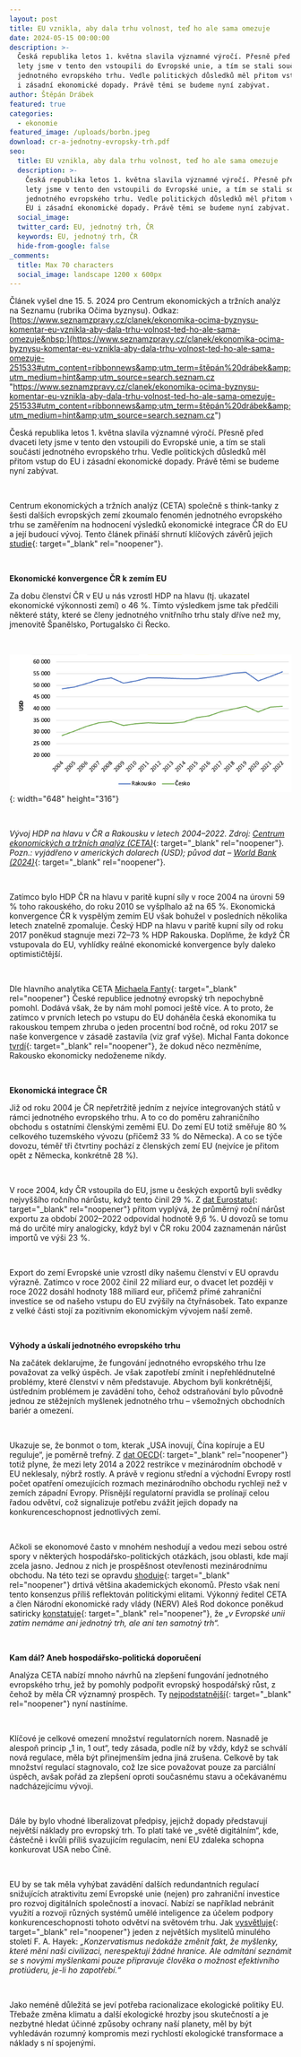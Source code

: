 ```yaml
---
layout: post
title: EU vznikla, aby dala trhu volnost, teď ho ale sama omezuje
date: 2024-05-15 00:00:00
description: >-
  Česká republika letos 1. května slavila významné výročí. Přesně před dvaceti
  lety jsme v tento den vstoupili do Evropské unie, a tím se stali součástí
  jednotného evropského trhu. Vedle politických důsledků měl přitom vstup do EU
  i zásadní ekonomické dopady. Právě těmi se budeme nyní zabývat.
author: Štěpán Drábek
featured: true
categories:
  - ekonomie
featured_image: /uploads/borbn.jpeg
download: cr-a-jednotny-evropsky-trh.pdf
seo:
  title: EU vznikla, aby dala trhu volnost, teď ho ale sama omezuje
  description: >-
    Česká republika letos 1. května slavila významné výročí. Přesně před dvaceti
    lety jsme v tento den vstoupili do Evropské unie, a tím se stali součástí
    jednotného evropského trhu. Vedle politických důsledků měl přitom vstup do
    EU i zásadní ekonomické dopady. Právě těmi se budeme nyní zabývat.
  social_image:
  twitter_card: EU, jednotný trh, ČR
  keywords: EU, jednotný trh, ČR
  hide-from-google: false
_comments:
  title: Max 70 characters
  social_image: landscape 1200 x 600px
---
```

Článek vyšel dne 15. 5. 2024 pro Centrum ekonomických a tržních analýz na Seznamu (rubrika Očima byznysu). Odkaz: [https://www.seznamzpravy.cz/clanek/ekonomika-ocima-byznysu-komentar-eu-vznikla-aby-dala-trhu-volnost-ted-ho-ale-sama-omezuje&nbsp;](https://www.seznamzpravy.cz/clanek/ekonomika-ocima-byznysu-komentar-eu-vznikla-aby-dala-trhu-volnost-ted-ho-ale-sama-omezuje-251533#utm_content=ribbonnews&amp;utm_term=štěpán%20drábek&amp;utm_medium=hint&amp;utm_source=search.seznam.cz "https://www.seznamzpravy.cz/clanek/ekonomika-ocima-byznysu-komentar-eu-vznikla-aby-dala-trhu-volnost-ted-ho-ale-sama-omezuje-251533#utm_content=ribbonnews&amp;utm_term=štěpán%20drábek&amp;utm_medium=hint&amp;utm_source=search.seznam.cz")

Česká republika letos 1. května slavila významné výročí. Přesně před dvaceti lety jsme v tento den vstoupili do Evropské unie, a tím se stali součástí jednotného evropského trhu. Vedle politických důsledků měl přitom vstup do EU i zásadní ekonomické dopady. Právě těmi se budeme nyní zabývat.

&nbsp;

Centrum ekonomických a tržních analýz (CETA) společně s think-tanky z šesti dalších evropských zemí zkoumalo fenomén jednotného evropského trhu se zaměřením na hodnocení výsledků ekonomické integrace ČR do EU a její budoucí vývoj. Tento článek přináší shrnutí klíčových závěrů jejich [studie](https://eceta.cz/wp-content/uploads/2024/04/Single-market.pdf){: target="_blank" rel="noopener"}.

&nbsp;

**Ekonomické konvergence ČR k zemím EU**

Za dobu členství ČR v EU u nás vzrostl HDP na hlavu (tj. ukazatel ekonomické výkonnosti zemí) o 46 %. Tímto výsledkem jsme tak předčili některé státy, které se členy jednotného vnitřního trhu staly dříve než my, jmenovitě Španělsko, Portugalsko či Řecko.

&nbsp;

![](/uploads/hdp-cr-a-rakousko.png){: width="648" height="316"}

&nbsp;

*Vývoj HDP na hlavu v ČR a Rakousku v letech 2004–2022. Zdroj:* [*Centrum ekonomických a tržních analýz (CETA)*](https://eceta.cz/wp-content/uploads/2024/04/Single-market.pdf){: target="_blank" rel="noopener"}*. Pozn.: vyjádřeno v amerických dolarech (USD); původ dat –* [*World Bank (2024)*](https://data.worldbank.org/indicator/NY.GDP.PCAP.PP.KD?end=2022&amp;locations=CZ+-AT-CZ&amp;start=2004){: target="_blank" rel="noopener"}*.*

&nbsp;

Zatímco bylo HDP ČR na hlavu v paritě kupní síly v roce 2004 na úrovni 59 % toho rakouského, do roku 2010 se vyšplhalo až na 65 %. Ekonomická konvergence ČR k vyspělým zemím EU však bohužel v posledních několika letech znatelně zpomaluje. Český HDP na hlavu v paritě kupní síly od roku 2017 poněkud stagnuje mezi 72–73 % HDP Rakouska. Doplňme, že když ČR vstupovala do EU, vyhlídky reálné ekonomické konvergence byly daleko optimističtější.

&nbsp;

Dle hlavního analytika CETA [Michaela Fanty](https://libinst.cz/analyza-cesko-vyznamne-tezi-z-evropskeho-trhu-ale-bruselske-regulace-jsou-mnohdy-neefektivni/){: target="_blank" rel="noopener"} České republice jednotný evropský trh nepochybně pomohl. Dodává však, že by nám mohl pomoci ještě více. A to proto, že zatímco v prvních letech po vstupu do EU doháněla česká ekonomika tu rakouskou tempem zhruba o jeden procentní bod ročně, od roku 2017 se naše konvergence v zásadě zastavila (viz graf výše). Michal Fanta dokonce [tvrdí](https://libinst.cz/analyza-cesko-vyznamne-tezi-z-evropskeho-trhu-ale-bruselske-regulace-jsou-mnohdy-neefektivni/){: target="_blank" rel="noopener"}, že dokud něco nezměníme, Rakousko ekonomicky nedoženeme nikdy.

&nbsp;

**Ekonomická integrace ČR**

Již od roku 2004 je ČR nepřetržitě jedním z nejvíce integrovaných států v rámci jednotného evropského trhu. A to co do poměru zahraničního obchodu s ostatními členskými zeměmi EU. Do zemí EU totiž směřuje 80 % celkového tuzemského vývozu (přičemž 33 % do Německa). A co se týče dovozu, téměř tři čtvrtiny pochází z členských zemí EU (nejvíce je přitom opět z Německa, konkrétně 28 %).

&nbsp;

V roce 2004, kdy ČR vstoupila do EU, jsme u českých exportů byli svědky nejvyššího ročního nárůstu, když tento činil 29 %. Z [dat Eurostatu](https://ec.europa.eu/eurostat/databrowser/bookmark/a53d60f3-%209227-4d4b-a487-9f0c1f5fb965?lang=en){: target="_blank" rel="noopener"} přitom vyplývá, že průměrný roční nárůst exportu za období 2002–2022 odpovídal hodnotě 9,6 %. U dovozů se tomu má do určité míry analogicky, když byl v ČR roku 2004 zaznamenán nárůst importů ve výši 23 %.

&nbsp;

Export do zemí Evropské unie vzrostl díky našemu členství v EU opravdu výrazně. Zatímco v roce 2002 činil 22 miliard eur, o dvacet let později v roce 2022 dosáhl hodnoty 188 miliard eur, přičemž přímé zahraniční investice se od našeho vstupu do EU zvýšily na čtyřnásobek. Tato expanze z velké části stojí za pozitivním ekonomickým vývojem naší země.

&nbsp;

**Výhody a úskalí jednotného evropského trhu**

Na začátek deklarujme, že fungování jednotného evropského trhu lze považovat za velký úspěch. Je však zapotřebí zmínit i nepřehlédnutelné problémy, které členství v něm představuje. Abychom byli konkrétnější, ústředním problémem je zavádění toho, čehož odstraňování bylo původně jednou ze stěžejních myšlenek jednotného trhu – všemožných obchodních bariér a omezení.

&nbsp;

Ukazuje se, že bonmot o tom, kterak „USA inovují, Čína kopíruje a EU reguluje“, je poměrně trefný. Z [dat OECD](https://stats.oecd.org/Index.aspx?DataSetCode=STRI){: target="_blank" rel="noopener"} totiž plyne, že mezi lety 2014 a 2022 restrikce v mezinárodním obchodě v EU neklesaly, nýbrž rostly. A právě v regionu střední a východní Evropy rostl počet opatření omezujících rozmach mezinárodního obchodu rychleji než v zemích západní Evropy. Přísnější regulatorní pravidla se prolínají celou řadou odvětví, což signalizuje potřebu zvážit jejich dopady na konkurenceschopnost jednotlivých zemí.

&nbsp;

Ačkoli se ekonomové často v mnohém neshodují a vedou mezi sebou ostré spory v některých hospodářsko-politických otázkách, jsou oblasti, kde mají zcela jasno. Jednou z nich je prospěšnost otevřenosti mezinárodnímu obchodu. Na této tezi se opravdu [shoduje](https://www.kentclarkcenter.org/surveys/free-trade/){: target="_blank" rel="noopener"} drtivá většina akademických ekonomů. Přesto však není tento konsenzus příliš reflektován politickými elitami. Výkonný ředitel CETA a člen Národní ekonomické rady vlády (NERV) Aleš Rod dokonce poněkud satiricky [konstatuje](https://libinst.cz/analyza-cesko-vyznamne-tezi-z-evropskeho-trhu-ale-bruselske-regulace-jsou-mnohdy-neefektivni/){: target="_blank" rel="noopener"}, že *„v Evropské unii zatím nemáme ani jednotný trh, ale ani ten samotný trh“.*

&nbsp;

**Kam dál? Aneb hospodářsko-politická doporučení**

Analýza CETA nabízí mnoho návrhů na zlepšení fungování jednotného evropského trhu, jež by pomohly podpořit evropský hospodářský růst, z čehož by měla ČR významný prospěch. Ty [nejpodstatnější](https://eceta.cz/analyza-cesko-vyznamne-tezi-z-evropskeho-trhu-ale-bruselske-regulace-jsou-mnohdy-neefektivni/){: target="_blank" rel="noopener"} nyní nastíníme.

&nbsp;

Klíčové je celkové omezení množství regulatorních norem. Nasnadě je alespoň princip „1 in, 1 out“, tedy zásada, podle níž by vždy, když se schválí nová regulace, měla být přinejmenším jedna jiná zrušena. Celkově by tak množství regulací stagnovalo, což lze sice považovat pouze za parciální úspěch, avšak pořád za zlepšení oproti současnému stavu a očekávanému nadcházejícímu vývoji.

&nbsp;

Dále by bylo vhodné liberalizovat předpisy, jejichž dopady představují největší náklady pro evropský trh. To platí také ve „světě digitálním“, kde, částečně i kvůli příliš svazujícím regulacím, není EU zdaleka schopna konkurovat USA nebo Číně.

&nbsp;

EU by se tak měla vyhýbat zavádění dalších redundantních regulací snižujících atraktivitu zemí Evropské unie (nejen) pro zahraniční investice pro rozvoj digitálních společností a inovací. Nabízí se například nebránit využití a rozvoji různých systémů umělé inteligence za účelem podpory konkurenceschopnosti tohoto odvětví na světovém trhu. Jak [vysvětluje](https://shop.libinst.cz/osudna-domyslivost/){: target="_blank" rel="noopener"} jeden z největších myslitelů minulého století F. A. Hayek: *„Konzervatismus nedokáže změnit fakt, že myšlenky, které mění naši civilizaci, nerespektují žádné hranice. Ale odmítání seznámit se s novými myšlenkami pouze připravuje člověka o možnost efektivního protiúderu, je-li ho zapotřebí.“*

&nbsp;

Jako neméně důležitá se jeví potřeba racionalizace ekologické politiky EU. Třebaže změna klimatu a další ekologické hrozby jsou skutečností a je nezbytné hledat účinné způsoby ochrany naší planety, měl by být vyhledáván rozumný kompromis mezi rychlostí ekologické transformace a náklady s ní spojenými.